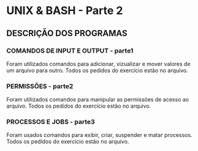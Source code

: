 # UNIX & BASH - Parte 2

## DESCRIÇÃO DOS PROGRAMAS

### COMANDOS DE INPUT E OUTPUT - parte1
Foram utilizados comandos para adicionar, vizualizar e mover valores de um arquivo para outro. Todos os pedidos do exercício estão no arquivo.

### PERMISSÕES - parte2
Foram utilizados comandos para manipular as permissões de acesso ao arquivo. Todos os pedidos do exercício estão no arquivo.

### PROCESSOS E JOBS - parte3
Foram usados comandos para exibir, criar, suspender e matar processos. Todos os pedidos do exercício estão no arquivo.